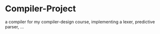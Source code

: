 # Compiler-Project
a compiler for my compiler-design course, implementing a lexer, predictive parser, ...
